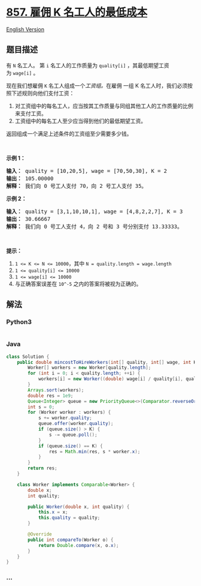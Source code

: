 # [857. 雇佣 K 名工人的最低成本](https://leetcode-cn.com/problems/minimum-cost-to-hire-k-workers)

[English Version](/solution/0800-0899/0857.Minimum%20Cost%20to%20Hire%20K%20Workers/README_EN.md)

## 题目描述

<!-- 这里写题目描述 -->
<p>有 <code>N</code>&nbsp;名工人。&nbsp;第&nbsp;<code>i</code>&nbsp;名工人的工作质量为&nbsp;<code>quality[i]</code>&nbsp;，其最低期望工资为&nbsp;<code>wage[i]</code>&nbsp;。</p>

<p>现在我们想雇佣&nbsp;<code>K</code>&nbsp;名工人组成一个<em>工资组。</em>在雇佣&nbsp;一组 K 名工人时，我们必须按照下述规则向他们支付工资：</p>

<ol>
	<li>对工资组中的每名工人，应当按其工作质量与同组其他工人的工作质量的比例来支付工资。</li>
	<li>工资组中的每名工人至少应当得到他们的最低期望工资。</li>
</ol>

<p>返回组成一个满足上述条件的工资组至少需要多少钱。</p>

<p>&nbsp;</p>

<ol>
</ol>

<p><strong>示例 1：</strong></p>

<pre><strong>输入： </strong>quality = [10,20,5], wage = [70,50,30], K = 2
<strong>输出： </strong>105.00000
<strong>解释：</strong> 我们向 0 号工人支付 70，向 2 号工人支付 35。</pre>

<p><strong>示例 2：</strong></p>

<pre><strong>输入： </strong>quality = [3,1,10,10,1], wage = [4,8,2,2,7], K = 3
<strong>输出： </strong>30.66667
<strong>解释： </strong>我们向 0 号工人支付 4，向 2 号和 3 号分别支付 13.33333。</pre>

<p>&nbsp;</p>

<p><strong>提示：</strong></p>

<ol>
	<li><code>1 &lt;= K &lt;= N &lt;= 10000</code>，其中&nbsp;<code>N = quality.length = wage.length</code></li>
	<li><code>1 &lt;= quality[i] &lt;= 10000</code></li>
	<li><code>1 &lt;= wage[i] &lt;= 10000</code></li>
	<li>与正确答案误差在&nbsp;<code>10^-5</code>&nbsp;之内的答案将被视为正确的。</li>
</ol>

## 解法

<!-- 这里可写通用的实现逻辑 -->

<!-- tabs:start -->

### **Python3**

<!-- 这里可写当前语言的特殊实现逻辑 -->

```python

```

### **Java**

<!-- 这里可写当前语言的特殊实现逻辑 -->

```java
class Solution {
    public double mincostToHireWorkers(int[] quality, int[] wage, int K) {
        Worker[] workers = new Worker[quality.length];
        for (int i = 0; i < quality.length; ++i) {
            workers[i] = new Worker((double) wage[i] / quality[i], quality[i]);
        }
        Arrays.sort(workers);
        double res = 1e9;
        Queue<Integer> queue = new PriorityQueue<>(Comparator.reverseOrder());
        int s = 0;
        for (Worker worker : workers) {
            s += worker.quality;
            queue.offer(worker.quality);
            if (queue.size() > K) {
                s -= queue.poll();
            }
            if (queue.size() == K) {
                res = Math.min(res, s * worker.x);
            }
        }
        return res;
    }

    class Worker implements Comparable<Worker> {
        double x;
        int quality;

        public Worker(double x, int quality) {
            this.x = x;
            this.quality = quality;
        }

        @Override
        public int compareTo(Worker o) {
            return Double.compare(x, o.x);
        }
    }
}

```

### **...**

```

```

<!-- tabs:end -->
